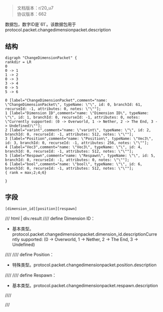 # <!-- md:samp ChangeDimensionPacket -->

> 文档版本：r/20_u7<br/>协议版本：662

<!-- md:samp ChangeDimensionPacket -->数据包，数字ID是`61`。该数据包用于protocol.packet.changedimensionpacket.description

## 结构

```viz
digraph "ChangeDimensionPacket" {
rankdir = LR
0
0 -> 1
1 -> 2
0 -> 3
3 -> 4
0 -> 5
5 -> 6

0 [label="ChangeDimensionPacket",comment="name: \"ChangeDimensionPacket\", typeName: \"\", id: 0, branchId: 61, recurseId: -1, attributes: 0, notes: \"\""];
1 [label="Dimension ID",comment="name: \"Dimension ID\", typeName: \"\", id: 1, branchId: 0, recurseId: -1, attributes: 0, notes: \"Currently supported: (0 -> Overworld, 1 -> Nether, 2 -> The End, 3 -> Undefined)\""];
2 [label="varint",comment="name: \"varint\", typeName: \"\", id: 2, branchId: 0, recurseId: -1, attributes: 512, notes: \"\""];
3 [label="Position",comment="name: \"Position\", typeName: \"Vec3\", id: 3, branchId: 0, recurseId: -1, attributes: 256, notes: \"\""];
4 [label="Vec3",comment="name: \"Vec3\", typeName: \"\", id: 4, branchId: 0, recurseId: -1, attributes: 512, notes: \"\""];
5 [label="Respawn",comment="name: \"Respawn\", typeName: \"\", id: 5, branchId: 0, recurseId: -1, attributes: 0, notes: \"\""];
6 [label="bool",comment="name: \"bool\", typeName: \"\", id: 6, branchId: 0, recurseId: -1, attributes: 512, notes: \"\""];
{ rank = max;2;4;6}

}

```

## 字段

```title='ChangeDimensionPacket'
[dimension_id][position][respawn]
```

/// html | div.result
//// define
Dimension ID：<!-- md:samp varint -->

- 基本类型。protocol.packet.changedimensionpacket.dimension_id.descriptionCurrently supported: (0 -> Overworld, 1 -> Nether, 2 -> The End, 3 -> Undefined)


////
//// define
Position：[<!-- md:samp Vec3 -->](../types/vec3.md)

- 特殊类型。protocol.packet.changedimensionpacket.position.description


////
//// define
Respawn：<!-- md:samp bool -->

- 基本类型。protocol.packet.changedimensionpacket.respawn.description


////

///

